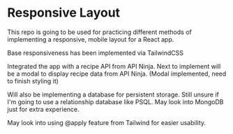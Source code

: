 # Responsive Layout

This repo is going to be used for practicing different methods of implementing a responsive, mobile layout for a React app.

Base responsiveness has been implemented via TailwindCSS

Integrated the app with a recipe API from API Ninja. Next to implement will be a modal to display recipe data from API Ninja. (Modal implemented, need to finish styling it)

Will also be implementing a database for persistent storage. Still unsure if I'm going to use a relationship database like PSQL. May look into MongoDB just for extra experience.

May look into using @apply feature from Tailwind for easier usability.